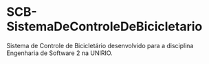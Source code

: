# SCB-SistemaDeControleDeBicicletario
Sistema de Controle de Bicicletário desenvolvido para a disciplina Engenharia de Software 2 na UNIRIO.
